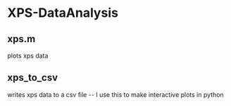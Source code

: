 # XPS-DataAnalysis

## xps.m
plots xps data

## xps_to_csv
writes xps data to a csv file -- I use this to make interactive plots in python

